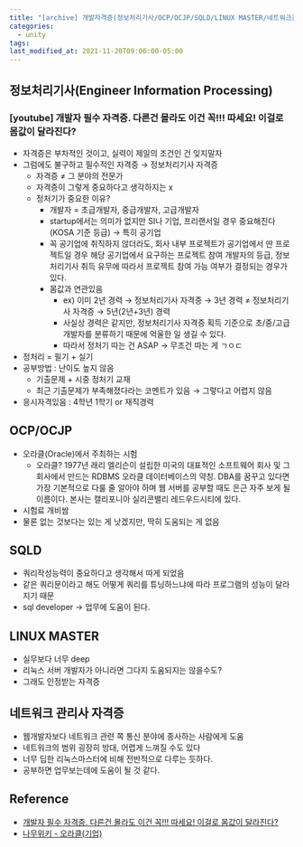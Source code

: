 ```yaml
---
title: "[archive] 개발자격증(정보처리기사/OCP/OCJP/SQLD/LINUX MASTER/네트워크관리사)"
categories:
  - unity
tags:
last_modified_at: 2021-11-20T09:06:00-05:00
---
```

## 정보처리기사(Engineer Information Processing)
### [youtube] 개발자 필수 자격증. 다른건 몰라도 이건 꼭!!! 따세요! 이걸로 몸값이 달라진다?
- 자격증은 부차적인 것이고, 실력이 제일의 조건인 건 잊지말자
- 그럼에도 불구하고 필수적인 자격증 → 정보처리기사 자격증
  - 자격증 ≠ 그 분야의 전문가
  - 자격증이 그렇게 중요하다고 생각하지는 x
  - 정처기가 중요한 이유?
    - 개발자 = 초급개발자, 중급개발자, 고급개발자
    - startup에서는 의미가 없지만 SI나 기업, 프리랜서일 경우 중요해진다(KOSA 기준 등급) → 특히 공기업
    - 꼭 공기업에 취직하지 않더라도, 회사 내부 프로젝트가 공기업에서 딴 프로젝트일 경우 해당 공기업에서 요구하는 프로젝트 참여 개발자의 등급, 정보처리기사 취득 유무에 따라서 프로젝트 참여 가능 여부가 결정되는 경우가 있다.
    - 몸값과 연관있음
      - ex) 이미 2년 경력 → 정보처리기사 자격증 → 3년 경력  ≠  정보처리기사 자격증 → 5년(2년+3년) 경력
      - 사실상 경력은 같지만, 정보처리기사 자격증 획득 기준으로 초/중/고급 개발자를 분류하기 때문에 억울한 일 생길 수 있다.
      - 따라서 정처기 따는 건 ASAP → 무조건 따는 게 ㄱㅇㄷ
- 정처리 = 필기 + 실기
- 공부방법 : 난이도 높지 않음
  - 기출문제 + 시중 정처기 교재
  - 최근 기출문제가 부족해졌다라는 코멘트가 있음 → 그렇다고 어렵지 않음
- 응시자격있음 : 4학년 1학기 or 재직경력

## OCP/OCJP 
- 오라클(Oracle)에서 주최하는 시험
  - 오라클? 1977년 래리 엘리슨이 설립한 미국의 대표적인 소프트웨어 회사 및 그 회사에서 만드는 RDBMS 오라클 데이터베이스의 약칭. DBA를 꿈꾸고 있다면 가장 기본적으로 다룰 줄 알아야 하며 웹 서버를 공부할 때도 은근 자주 보게 될 이름이다. 본사는 캘리포니아 실리콘밸리 레드우드시티에 있다.
- 시험료 개비쌈
- 물론 없는 것보다는 있는 게 낫겠지만, 딱히 도움되는 게 없음

## SQLD
- 쿼리작성능력이 중요하다고 생각해서 따게 되었음
- 같은 쿼리문이라고 해도 어떻게 쿼리를 튜닝하느냐에 따라 프로그램의 성능이 달라지기 때문
- sql developer → 업무에 도움이 된다.

## LINUX MASTER
- 실무보다 너무 deep
- 리눅스 서버 개발자가 아니라면 그다지 도움되지는 않을수도?
- 그래도 인정받는 자격증

## 네트워크 관리사 자격증
- 웹개발자보다 네트워크 관련 쪽 통신 분야에 종사하는 사람에게 도움
- 네트워크의 범위 굉장히 방대, 어렵게 느껴질 수도 있다
- 너무 딥한 리눅스마스터에 비해 전반적으로 다루는 듯하다.
- 공부하면 업무보는데에 도움이 될 것 같다.
## Reference
- [개발자 필수 자격증. 다른건 몰라도 이건 꼭!!! 따세요! 이걸로 몸값이 달라진다?](https://www.youtube.com/watch?v=OKr0wCwFymk)
- [나무위키 - 오라클(기업)](https://namu.wiki/w/%EC%98%A4%EB%9D%BC%ED%81%B4(%EA%B8%B0%EC%97%85))
